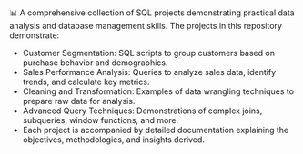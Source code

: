 📊 A comprehensive collection of SQL projects demonstrating practical data analysis and database management skills. The projects in this repository demonstrate:<p>
<ul>
<li>Customer Segmentation: SQL scripts to group customers based on purchase behavior and demographics.</li>
<li>Sales Performance Analysis: Queries to analyze sales data, identify trends, and calculate key metrics.</li>
<li> Cleaning and Transformation: Examples of data wrangling techniques to prepare raw data for analysis.</li>
<li>Advanced Query Techniques: Demonstrations of complex joins, subqueries, window functions, and more.</li>
<li>Each project is accompanied by detailed documentation explaining the objectives, methodologies, and insights derived.</li>
</ul>
